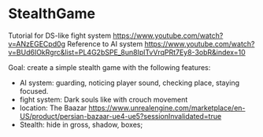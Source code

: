 # StealthGame
Tutorial for DS-like fight system https://www.youtube.com/watch?v=ANzEGECpd0g
Reference to AI system https://www.youtube.com/watch?v=BUd6IOkRgrc&list=PL4G2bSPE_8un8IplTvVrqPRt7Ey8-3obR&index=10

Goal: create a simple stealth game with the following features:
  - AI system: guarding, noticing player sound, checking place, staying focused.
  - fight system: Dark souls like with crouch movement
  - location: The Baazar https://www.unrealengine.com/marketplace/en-US/product/persian-bazaar-ue4-ue5?sessionInvalidated=true
  - Stealth: hide in gross, shadow, boxes;
